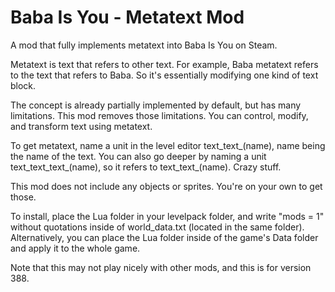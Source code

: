 # Baba Is You - Metatext Mod
A mod that fully implements metatext into Baba Is You on Steam.

Metatext is text that refers to other text. For example, Baba metatext refers to the text that refers to Baba. So it's essentially modifying one kind of text block.

The concept is already partially implemented by default, but has many limitations. This mod removes those limitations. You can control, modify, and transform text using metatext.

To get metatext, name a unit in the level editor text_text_(name), name being the name of the text. You can also go deeper by naming a unit text_text_text_(name), so it refers to text_text_(name). Crazy stuff.

This mod does not include any objects or sprites. You're on your own to get those.

To install, place the Lua folder in your levelpack folder, and write "mods = 1" without quotations inside of world_data.txt (located in the same folder). Alternatively, you can place the Lua folder inside of the game's Data folder and apply it to the whole game.

Note that this may not play nicely with other mods, and this is for version 388.
